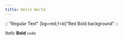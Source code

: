 ```yaml
---
title: Hello World
---
```


:: "Regular Text" [bg=red,f=b]"Red Bold background" ::

*Italic* **Bold** `code`